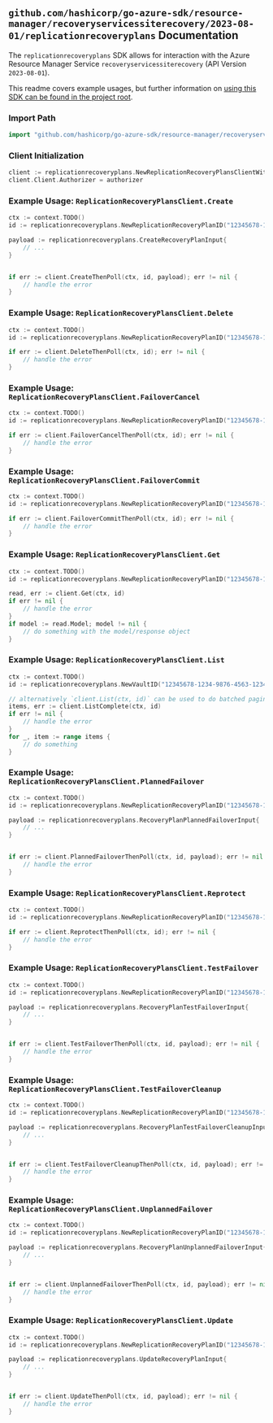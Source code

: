 
## `github.com/hashicorp/go-azure-sdk/resource-manager/recoveryservicessiterecovery/2023-08-01/replicationrecoveryplans` Documentation

The `replicationrecoveryplans` SDK allows for interaction with the Azure Resource Manager Service `recoveryservicessiterecovery` (API Version `2023-08-01`).

This readme covers example usages, but further information on [using this SDK can be found in the project root](https://github.com/hashicorp/go-azure-sdk/tree/main/docs).

### Import Path

```go
import "github.com/hashicorp/go-azure-sdk/resource-manager/recoveryservicessiterecovery/2023-08-01/replicationrecoveryplans"
```


### Client Initialization

```go
client := replicationrecoveryplans.NewReplicationRecoveryPlansClientWithBaseURI("https://management.azure.com")
client.Client.Authorizer = authorizer
```


### Example Usage: `ReplicationRecoveryPlansClient.Create`

```go
ctx := context.TODO()
id := replicationrecoveryplans.NewReplicationRecoveryPlanID("12345678-1234-9876-4563-123456789012", "example-resource-group", "vaultValue", "replicationRecoveryPlanValue")

payload := replicationrecoveryplans.CreateRecoveryPlanInput{
	// ...
}


if err := client.CreateThenPoll(ctx, id, payload); err != nil {
	// handle the error
}
```


### Example Usage: `ReplicationRecoveryPlansClient.Delete`

```go
ctx := context.TODO()
id := replicationrecoveryplans.NewReplicationRecoveryPlanID("12345678-1234-9876-4563-123456789012", "example-resource-group", "vaultValue", "replicationRecoveryPlanValue")

if err := client.DeleteThenPoll(ctx, id); err != nil {
	// handle the error
}
```


### Example Usage: `ReplicationRecoveryPlansClient.FailoverCancel`

```go
ctx := context.TODO()
id := replicationrecoveryplans.NewReplicationRecoveryPlanID("12345678-1234-9876-4563-123456789012", "example-resource-group", "vaultValue", "replicationRecoveryPlanValue")

if err := client.FailoverCancelThenPoll(ctx, id); err != nil {
	// handle the error
}
```


### Example Usage: `ReplicationRecoveryPlansClient.FailoverCommit`

```go
ctx := context.TODO()
id := replicationrecoveryplans.NewReplicationRecoveryPlanID("12345678-1234-9876-4563-123456789012", "example-resource-group", "vaultValue", "replicationRecoveryPlanValue")

if err := client.FailoverCommitThenPoll(ctx, id); err != nil {
	// handle the error
}
```


### Example Usage: `ReplicationRecoveryPlansClient.Get`

```go
ctx := context.TODO()
id := replicationrecoveryplans.NewReplicationRecoveryPlanID("12345678-1234-9876-4563-123456789012", "example-resource-group", "vaultValue", "replicationRecoveryPlanValue")

read, err := client.Get(ctx, id)
if err != nil {
	// handle the error
}
if model := read.Model; model != nil {
	// do something with the model/response object
}
```


### Example Usage: `ReplicationRecoveryPlansClient.List`

```go
ctx := context.TODO()
id := replicationrecoveryplans.NewVaultID("12345678-1234-9876-4563-123456789012", "example-resource-group", "vaultValue")

// alternatively `client.List(ctx, id)` can be used to do batched pagination
items, err := client.ListComplete(ctx, id)
if err != nil {
	// handle the error
}
for _, item := range items {
	// do something
}
```


### Example Usage: `ReplicationRecoveryPlansClient.PlannedFailover`

```go
ctx := context.TODO()
id := replicationrecoveryplans.NewReplicationRecoveryPlanID("12345678-1234-9876-4563-123456789012", "example-resource-group", "vaultValue", "replicationRecoveryPlanValue")

payload := replicationrecoveryplans.RecoveryPlanPlannedFailoverInput{
	// ...
}


if err := client.PlannedFailoverThenPoll(ctx, id, payload); err != nil {
	// handle the error
}
```


### Example Usage: `ReplicationRecoveryPlansClient.Reprotect`

```go
ctx := context.TODO()
id := replicationrecoveryplans.NewReplicationRecoveryPlanID("12345678-1234-9876-4563-123456789012", "example-resource-group", "vaultValue", "replicationRecoveryPlanValue")

if err := client.ReprotectThenPoll(ctx, id); err != nil {
	// handle the error
}
```


### Example Usage: `ReplicationRecoveryPlansClient.TestFailover`

```go
ctx := context.TODO()
id := replicationrecoveryplans.NewReplicationRecoveryPlanID("12345678-1234-9876-4563-123456789012", "example-resource-group", "vaultValue", "replicationRecoveryPlanValue")

payload := replicationrecoveryplans.RecoveryPlanTestFailoverInput{
	// ...
}


if err := client.TestFailoverThenPoll(ctx, id, payload); err != nil {
	// handle the error
}
```


### Example Usage: `ReplicationRecoveryPlansClient.TestFailoverCleanup`

```go
ctx := context.TODO()
id := replicationrecoveryplans.NewReplicationRecoveryPlanID("12345678-1234-9876-4563-123456789012", "example-resource-group", "vaultValue", "replicationRecoveryPlanValue")

payload := replicationrecoveryplans.RecoveryPlanTestFailoverCleanupInput{
	// ...
}


if err := client.TestFailoverCleanupThenPoll(ctx, id, payload); err != nil {
	// handle the error
}
```


### Example Usage: `ReplicationRecoveryPlansClient.UnplannedFailover`

```go
ctx := context.TODO()
id := replicationrecoveryplans.NewReplicationRecoveryPlanID("12345678-1234-9876-4563-123456789012", "example-resource-group", "vaultValue", "replicationRecoveryPlanValue")

payload := replicationrecoveryplans.RecoveryPlanUnplannedFailoverInput{
	// ...
}


if err := client.UnplannedFailoverThenPoll(ctx, id, payload); err != nil {
	// handle the error
}
```


### Example Usage: `ReplicationRecoveryPlansClient.Update`

```go
ctx := context.TODO()
id := replicationrecoveryplans.NewReplicationRecoveryPlanID("12345678-1234-9876-4563-123456789012", "example-resource-group", "vaultValue", "replicationRecoveryPlanValue")

payload := replicationrecoveryplans.UpdateRecoveryPlanInput{
	// ...
}


if err := client.UpdateThenPoll(ctx, id, payload); err != nil {
	// handle the error
}
```
